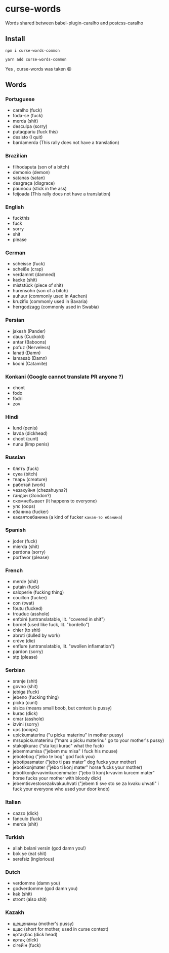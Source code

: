 # curse-words
Words shared between babel-plugin-caralho and postcss-caralho

## Install

```
npm i curse-words-common

yarn add curse-words-common
```

Yes , curse-words was taken 😩

## Words

### Portuguese
* caralho (fuck)
* foda-se (fuck)
* merda (shit)
* desculpa (sorry)
* putaqpariu (fuck this)
* desisto (I quit)
* bardamerda (This rally does not have a translation)

### Brazilian
* filhodaputa (son of a bitch)
* demonio (demon)
* satanas (satan)
* desgraça (disgrace)
* paunocu (stick in the ass)
* feijoada (This rally does not have a translation)

### English
* fuckthis
* fuck
* sorry
* shit
* please

### German
* scheisse (fuck)
* scheiße (crap)
* verdammt (damned)
* kacke (shit)
* miststück (piece of shit)
* hurensohn (son of a bitch)
* auhuur (commonly used in Aachen)
* kruzifix (commonly used in Bavaria)
* herrgodzagg (commonly used in Swabia)

### Persian
* jakesh (Pander)
* daus (Cuckold)
* antar (Baboons)
* pofuz (Nerveless)
* lanati (Damn)
* lamasab (Damn)
* kooni (Catamite)

### Konkani (Google cannot translate PR anyone ?)
* chont
* fodo
* fodri
* zov

### Hindi
* lund (penis)
* lavda (dickhead)
* choot (cunt)
* nunu (limp penis)

### Russian
* блять (fuck)
* сука (bitch)
* тварь (creature)
* работай (work)
* чезахуйня (chezahuyna?)
* гандон (Gondon?)
* скемнебывает (It happens to everyone)
* упс (oops)
* ебанина (fucker)
* какаятоебанина (a kind of fucker `какая-то ебанина`)

### Spanish
* joder (fuck)
* mierda (shit)
* perdona (sorry)
* porfavor (please)

### French
* merde (shit)
* putain (fuck)
* saloperie (fucking thing)
* couillon (fucker)
* con (twat)
* foutu (fucked)
* trouduc (asshole)
* enfoiré (untranslatable, lit. "covered in shit")
* bordel (used like fuck, lit. "bordello")
* chier (to shit)
* abruti (dulled by work)
* crève (die)
* enflure (untranslatable, lit. "swollen inflamation")
* pardon (sorry)
* stp (please)

### Serbian
* sranje (shit)
* govno (shit)
* jebiga (fuck)
* jebeno (fucking thing)
* picka (cunt)
* sisica (means small boob, but context is pussy)
* kurac (dick)
* cmar (asshole)
* izvini (sorry)
* ups (ooops)
* upickumaterinu ("u picku materinu" in mother pussy)
* mrsupickumaterinu ("mars u picku materinu" go to your mother's pussy)
* stakojikurac ("sta koji kurac" what the fuck)
* jebemmumisa ("jebem mu misa" I fuck his mouse)
* jebotebog ("jebo te bog" god fuck you)
* jebotipasmater ("jebo ti pas mater" dog fucks your mother)
* jebotikonjmater ("jebo ti konj mater" horse fucks your mother)
* jebotikonjkrvavimkurcemmater ("jebo ti konj krvavim kurcem mater" horse fucks your mother with bloody dick)
* jebemtisvestosezakvakuuhvati ("jebem ti sve sto se za kvaku uhvati" i fuck your everyone who used your door knob)

### Italian
* cazzo (dick)
* fanculo (fuck)
* merda (shit)

### Turkish
* allah belani versin (god damn you!)
* bok ye (eat shit)
* serefsiz (inglorious)

### Dutch
* verdomme (damn you)
* godverdomme (god damn you)
* kak (shit)
* stront (also shit)

### Kazakh
* щещенамы (mother's pussy)
* щщс (short for mother, used in curse context)
* қотақбас (dick head)
* қотақ (dick)
* сігейін (fuck)
